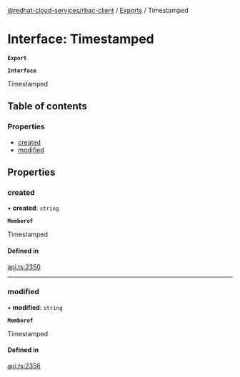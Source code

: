 [@redhat-cloud-services/rbac-client](../README.md) / [Exports](../modules.md) / Timestamped

# Interface: Timestamped

**`Export`**

**`Interface`**

Timestamped

## Table of contents

### Properties

- [created](Timestamped.md#created)
- [modified](Timestamped.md#modified)

## Properties

### created

• **created**: `string`

**`Memberof`**

Timestamped

#### Defined in

[api.ts:2350](https://github.com/RedHatInsights/javascript-clients/blob/master/packages/rbac/api.ts#L2350)

___

### modified

• **modified**: `string`

**`Memberof`**

Timestamped

#### Defined in

[api.ts:2356](https://github.com/RedHatInsights/javascript-clients/blob/master/packages/rbac/api.ts#L2356)
